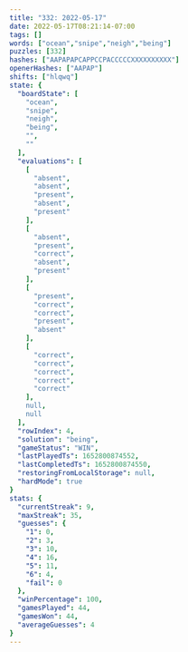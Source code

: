 ```yaml
---
title: "332: 2022-05-17"
date: 2022-05-17T08:21:14-07:00
tags: []
words: ["ocean","snipe","neigh","being"]
puzzles: [332]
hashes: ["AAPAPAPCAPPCCPACCCCCXXXXXXXXXX"]
openerHashes: ["AAPAP"]
shifts: ["hlqwq"]
state: {
  "boardState": [
    "ocean",
    "snipe",
    "neigh",
    "being",
    "",
    ""
  ],
  "evaluations": [
    [
      "absent",
      "absent",
      "present",
      "absent",
      "present"
    ],
    [
      "absent",
      "present",
      "correct",
      "absent",
      "present"
    ],
    [
      "present",
      "correct",
      "correct",
      "present",
      "absent"
    ],
    [
      "correct",
      "correct",
      "correct",
      "correct",
      "correct"
    ],
    null,
    null
  ],
  "rowIndex": 4,
  "solution": "being",
  "gameStatus": "WIN",
  "lastPlayedTs": 1652800874552,
  "lastCompletedTs": 1652800874550,
  "restoringFromLocalStorage": null,
  "hardMode": true
}
stats: {
  "currentStreak": 9,
  "maxStreak": 35,
  "guesses": {
    "1": 0,
    "2": 3,
    "3": 10,
    "4": 16,
    "5": 11,
    "6": 4,
    "fail": 0
  },
  "winPercentage": 100,
  "gamesPlayed": 44,
  "gamesWon": 44,
  "averageGuesses": 4
}
---
```


<!-- more -->
